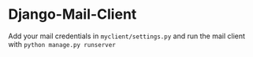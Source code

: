 # Django-Mail-Client
Add your mail credentials in `myclient/settings.py` and run the mail client with `python manage.py runserver`
